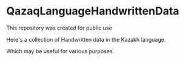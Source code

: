 # QazaqLanguageHandwrittenData

  This repository was created for public use
  
  Here's a collection of Handwritten data in the Kazakh language. 
  
  Which may be useful for various purposes.
